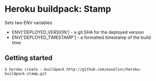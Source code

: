 Heroku buildpack: Stamp
=======================

Sets two ENV variables

* ENV['DEPLOYED_VERSION'] - a git SHA for the deployed version
* ENV['DEPLOYED_TIMESTAMP'] - a formatted timestamp of the build time

Getting started
-----

    $ heroku create --buildpack http://github.com/easelinc/heroku-buildpack-stamp.git
